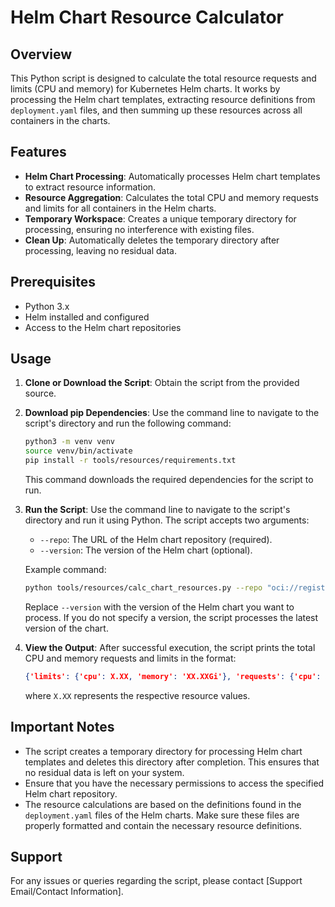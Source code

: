 # Helm Chart Resource Calculator

## Overview

This Python script is designed to calculate the total resource requests and limits (CPU and memory) for Kubernetes Helm charts. It works by processing the Helm chart templates, extracting resource definitions from `deployment.yaml` files, and then summing up these resources across all containers in the charts.

## Features

- **Helm Chart Processing**: Automatically processes Helm chart templates to extract resource information.
- **Resource Aggregation**: Calculates the total CPU and memory requests and limits for all containers in the Helm charts.
- **Temporary Workspace**: Creates a unique temporary directory for processing, ensuring no interference with existing files.
- **Clean Up**: Automatically deletes the temporary directory after processing, leaving no residual data.

## Prerequisites

- Python 3.x
- Helm installed and configured
- Access to the Helm chart repositories

## Usage

1. **Clone or Download the Script**: Obtain the script from the provided source.

2. **Download pip Dependencies**: Use the command line to navigate to the script's directory and run the following command:

   ```bash
   python3 -m venv venv
   source venv/bin/activate
   pip install -r tools/resources/requirements.txt
   ```

   This command downloads the required dependencies for the script to run.

2. **Run the Script**: Use the command line to navigate to the script's directory and run it using Python. The script accepts two arguments:
   - `--repo`: The URL of the Helm chart repository (required).
   - `--version`: The version of the Helm chart (optional).

   Example command:

   ```bash
   python tools/resources/calc_chart_resources.py --repo "oci://registry-1.docker.io/organization/helm" --version "1.10.0"
   ```

   Replace `--version` with the version of the Helm chart you want to process. If you do not specify a version, the script processes the latest version of the chart.

3. **View the Output**: After successful execution, the script prints the total CPU and memory requests and limits in the format:

   ```json
   {'limits': {'cpu': X.XX, 'memory': 'XX.XXGi'}, 'requests': {'cpu': X.XX, 'memory': 'XX.XXGi'}}
   ```

   where `X.XX` represents the respective resource values.

## Important Notes

- The script creates a temporary directory for processing Helm chart templates and deletes this directory after completion. This ensures that no residual data is left on your system.
- Ensure that you have the necessary permissions to access the specified Helm chart repository.
- The resource calculations are based on the definitions found in the `deployment.yaml` files of the Helm charts. Make sure these files are properly formatted and contain the necessary resource definitions.

## Support

For any issues or queries regarding the script, please contact [Support Email/Contact Information].
